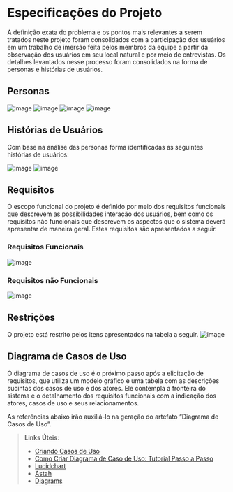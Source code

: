 # Especificações do Projeto



A definição exata do problema e os pontos mais relevantes a serem tratados neste projeto foram consolidados com a participação dos usuários em um trabalho de imersão feita pelos membros da equipe a partir da observação dos usuários em seu local natural e por meio de entrevistas. Os detalhes levantados nesse processo foram consolidados na forma de personas e histórias de usuários.  

## Personas

![image](https://user-images.githubusercontent.com/78277341/134420647-f1e9f6a9-a3fe-4892-ae6d-e8dac5877426.png)
![image](https://user-images.githubusercontent.com/78277341/134420694-392b87f7-5dd6-4096-92ff-2e4d3b4bef93.png)
![image](https://user-images.githubusercontent.com/78277341/134420763-fb66cf91-d6d7-4c44-8523-bf21a25a4cbc.png)
![image](https://user-images.githubusercontent.com/78277341/134420818-02f36ac8-d883-46c1-88c8-ee20be1fc9a9.png)



## Histórias de Usuários

Com base na análise das personas forma identificadas as seguintes histórias de usuários:

![image](https://user-images.githubusercontent.com/78277341/133940446-ae7c2e52-ecce-4c0b-a463-6ccf24e407c8.png)
![image](https://user-images.githubusercontent.com/78277341/133940521-df588d8b-2d18-417d-9608-89e304bb9774.png)


## Requisitos

O escopo funcional do projeto é definido por meio dos requisitos funcionais que descrevem as possibilidades interação dos usuários, bem como os requisitos não funcionais que descrevem os aspectos que o sistema deverá apresentar de maneira geral. Estes requisitos são apresentados a seguir. 

### Requisitos Funcionais

![image](https://user-images.githubusercontent.com/78277341/134419630-ee23844e-71a5-48c5-aa22-b0dcdd2a73f3.png)

### Requisitos não Funcionais

![image](https://user-images.githubusercontent.com/78277341/134419480-9d79c286-64fb-4d17-91da-2ac5fd452ddd.png)


## Restrições

O projeto está restrito pelos itens apresentados na tabela a seguir.
![image](https://user-images.githubusercontent.com/78277341/134419749-207968be-272d-477a-95fb-2c349793ba01.png)


## Diagrama de Casos de Uso

O diagrama de casos de uso é o próximo passo após a elicitação de requisitos, que utiliza um modelo gráfico e uma tabela com as descrições sucintas dos casos de uso e dos atores. Ele contempla a fronteira do sistema e o detalhamento dos requisitos funcionais com a indicação dos atores, casos de uso e seus relacionamentos. 

As referências abaixo irão auxiliá-lo na geração do artefato “Diagrama de Casos de Uso”.

> **Links Úteis**:
> - [Criando Casos de Uso](https://www.ibm.com/docs/pt-br/elm/6.0?topic=requirements-creating-use-cases)
> - [Como Criar Diagrama de Caso de Uso: Tutorial Passo a Passo](https://gitmind.com/pt/fazer-diagrama-de-caso-uso.html/)
> - [Lucidchart](https://www.lucidchart.com/)
> - [Astah](https://astah.net/)
> - [Diagrams](https://app.diagrams.net/)
